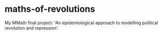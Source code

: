 # maths-of-revolutions
My MMath final project: 'An epidemiological approach to modelling political revolution and repression'.
